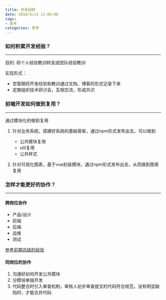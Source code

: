 ```yaml
---
title: 开发回顾
date: 2018/9/13 12:00:00
tags:
- 思考
categories: 思考
---
```

### 如何积累开发经验？
------
目的: 将个人经验教训转变成团队经验教训

实现形式：
* 空窗期将开发经验和教训通过文档、博客的形式记录下来
* 定期组织技术研讨会，互相交流，形成共识<!-- more -->

### 前端开发如何做到复用？
------
通过模块化的做到复用

1. 针对业务系统，搭建好系统的基础骨架，通过npm形式发布出去，可以做到
   * 公共模块复用
   * util复用
   * 公共样式

2. 针对可视化图表，基于vue封装模块，通过npm形式发布出去，从而做到图表复用

### 怎样才能更好的协作？
------
#### 跨岗位协作
* 产品/设计
* 前端
* 后端
* 运维
* 测试

[参考前期总结的经验](http://wupeiwen.github.io/2018/04/12/Development%20process%20and%20specification/)
#### 同岗位的协作
1. 沟通好如何开发公共模块
2. 分模块单独开发
3. 代码整合时引入审查机制，审核人初步审查提交的代码符合规范，没有明显缺陷时，才能合并代码

